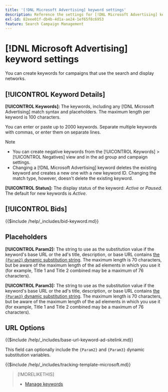 ```yaml
---
title: '[!DNL Microsoft Advertising] keyword settings'
description: Reference the settings for [!DNL Microsoft Advertising] keywords.
exl-id: 82eee01f-db4b-4d1a-ae24-1ef65f8c6953
feature: Search Campaign Management
---
```

# [!DNL Microsoft Advertising] keyword settings

You can create keywords for campaigns that use the search and display networks.

## [!UICONTROL Keyword Details]

**[!UICONTROL Keywords]:** The keywords, including any [!DNL Microsoft Advertising] match syntax and placeholders. The maximum length per keyword is 100 characters.

You can enter or paste up to 2000 keywords. Separate multiple keywords with commas, or enter them on separate lines.

>[!NOTE]
>
>* You can create negative keywords from the [!UICONTROL Keywords] > [!UICONTROL Negatives] view and in the ad group and campaign settings.
>* Changing a [!DNL Microsoft Advertising] keyword deletes the existing keyword and creates a new one with a new keyword ID. Changing the match type, however, doesn't delete the existing keyword.

**[!UICONTROL Status]:** The display status of the keyword: *Active* or *Paused*. The default for new keywords is *Active*.

## [!UICONTROL Bids]

<!-- **[!UICONTROL Bid]:** -->

{{$include /help/_includes/bid-keyword.md}}

## Placeholders

**[!UICONTROL Param2]:** The string to use as the substitution value if the keyword's base URL or the ad's title, description, or base URL contains [the `{Param2}` dynamic substitution string](https://help.bingads.microsoft.com/#apex/3/en/53079/0). The maximum length is 70 characters, but be aware of the maximum length of the ad elements in which you use it (for example, Title 1 and Title 2 combined may be a maximum of 76 characters).

**[!UICONTROL Param3]:** The string to use as the substitution value if the keyword's base URL or the ad's title, description, or base URL contains [the `{Param3}` dynamic substitution string](https://help.bingads.microsoft.com/#apex/3/en/53079/0). The maximum length is 70 characters, but be aware of the maximum length of the ad elements in which you use it (for example, Title 1 and Title 2 combined may be a maximum of 76 characters).

## URL Options

<!-- **[!UICONTROL Base URl]:** -->

{{$include /help/_includes/base-url-keyword-ad-sitelink.md}}

This field can optionally include the `{Param2}` and `{Param3}` dynamic substitution variables.

<!-- **[!UICONTROL Tracking Template]:** -->

{{$include /help/_includes/tracking-template-microsoft.md}}

>[!MORELIKETHIS]
>
>* [Manage keywords](/help/search-social-commerce/campaign-management/campaigns/keyword-manage.md)
